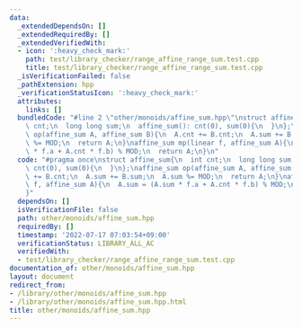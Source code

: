 ```yaml
---
data:
  _extendedDependsOn: []
  _extendedRequiredBy: []
  _extendedVerifiedWith:
  - icon: ':heavy_check_mark:'
    path: test/library_checker/range_affine_range_sum.test.cpp
    title: test/library_checker/range_affine_range_sum.test.cpp
  _isVerificationFailed: false
  _pathExtension: hpp
  _verificationStatusIcon: ':heavy_check_mark:'
  attributes:
    links: []
  bundledCode: "#line 2 \"other/monoids/affine_sum.hpp\"\nstruct affine_sum{\n  int\
    \ cnt;\n  long long sum;\n  affine_sum(): cnt(0), sum(0){\n  }\n};\naffine_sum\
    \ op(affine_sum A, affine_sum B){\n  A.cnt += B.cnt;\n  A.sum += B.sum;\n  A.sum\
    \ %= MOD;\n  return A;\n}\naffine_sum mp(linear f, affine_sum A){\n  A.sum = (A.sum\
    \ * f.a + A.cnt * f.b) % MOD;\n  return A;\n}\n"
  code: "#pragma once\nstruct affine_sum{\n  int cnt;\n  long long sum;\n  affine_sum():\
    \ cnt(0), sum(0){\n  }\n};\naffine_sum op(affine_sum A, affine_sum B){\n  A.cnt\
    \ += B.cnt;\n  A.sum += B.sum;\n  A.sum %= MOD;\n  return A;\n}\naffine_sum mp(linear\
    \ f, affine_sum A){\n  A.sum = (A.sum * f.a + A.cnt * f.b) % MOD;\n  return A;\n\
    }"
  dependsOn: []
  isVerificationFile: false
  path: other/monoids/affine_sum.hpp
  requiredBy: []
  timestamp: '2022-07-17 07:03:54+09:00'
  verificationStatus: LIBRARY_ALL_AC
  verifiedWith:
  - test/library_checker/range_affine_range_sum.test.cpp
documentation_of: other/monoids/affine_sum.hpp
layout: document
redirect_from:
- /library/other/monoids/affine_sum.hpp
- /library/other/monoids/affine_sum.hpp.html
title: other/monoids/affine_sum.hpp
---
```

